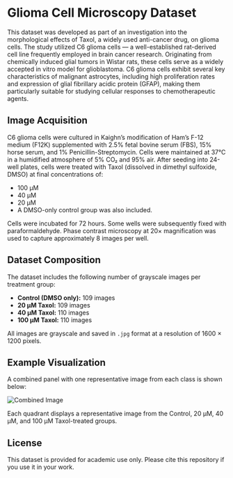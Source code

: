 # Glioma Cell Microscopy Dataset

This dataset was developed as part of an investigation into the morphological effects of Taxol, a widely used anti-cancer drug, on glioma cells. The study utilized C6 glioma cells — a well-established rat-derived cell line frequently employed in brain cancer research. Originating from chemically induced glial tumors in Wistar rats, these cells serve as a widely accepted in vitro model for glioblastoma. C6 glioma cells exhibit several key characteristics of malignant astrocytes, including high proliferation rates and expression of glial fibrillary acidic protein (GFAP), making them particularly suitable for studying cellular responses to chemotherapeutic agents.

## Image Acquisition

C6 glioma cells were cultured in Kaighn’s modification of Ham’s F-12 medium (F12K) supplemented with 2.5% fetal bovine serum (FBS), 15% horse serum, and 1% Penicillin-Streptomycin. Cells were maintained at 37°C in a humidified atmosphere of 5% CO₂ and 95% air. After seeding into 24-well plates, cells were treated with Taxol (dissolved in dimethyl sulfoxide, DMSO) at final concentrations of:

- 100 μM
- 40 μM
- 20 μM  
- A DMSO-only control group was also included.

Cells were incubated for 72 hours. Some wells were subsequently fixed with paraformaldehyde. Phase contrast microscopy at 20× magnification was used to capture approximately 8 images per well.

## Dataset Composition

The dataset includes the following number of grayscale images per treatment group:

- **Control (DMSO only):** 109 images  
- **20 μM Taxol:** 109 images  
- **40 μM Taxol:** 110 images  
- **100 μM Taxol:** 110 images  

All images are grayscale and saved in `.jpg` format at a resolution of 1600 × 1200 pixels.

## Example Visualization

A combined panel with one representative image from each class is shown below:

![Combined Image](combined_image_png.png)

Each quadrant displays a representative image from the Control, 20 μM, 40 μM, and 100 μM Taxol-treated groups.

## License

This dataset is provided for academic use only. Please cite this repository if you use it in your work.
